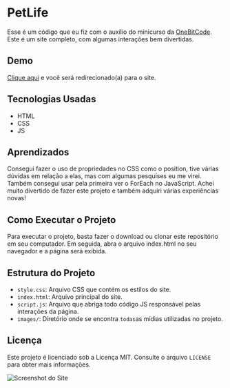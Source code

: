 # PetLife

Esse é um código que eu fiz com o auxílio do minicurso da [OneBitCode](https://www.onebitcode.com/minicurso). Este é um site completo, com algumas interações bem divertidas.

## Demo

[Clique aqui](https://allan-carlos.github.io/PetLife/) e você será redirecionado(a) para o site.

## Tecnologias Usadas

- HTML
- CSS
- JS

## Aprendizados

Consegui fazer o uso de propriedades no CSS como o position, tive várias dúvidas em relação a elas, mas com algumas pesquises eu me virei. Também consegui usar pela primeira ver o ForEach no JavaScript. Achei muito divertido de fazer este projeto e também adquiri várias experiências novas!

## Como Executar o Projeto

Para executar o projeto, basta fazer o download ou clonar este repositório em seu computador. Em seguida, abra o arquivo index.html no seu navegador e a página será exibida.

## Estrutura do Projeto

- `style.css`: Arquivo CSS que contém os estilos do site.
- `index.html`: Arquivo principal do site.
- `script.js`: Arquivo que abriga todo código JS responsável pelas interações da página.
- `images/`: Diretório onde se encontra `todas`as mídias utilizadas no projeto.

## Licença

Este projeto é licenciado sob a Licença MIT. Consulte o arquivo `LICENSE` para obter mais informações.

![Screenshot do Site](https://imgur.com/OSPOs7R.png)






